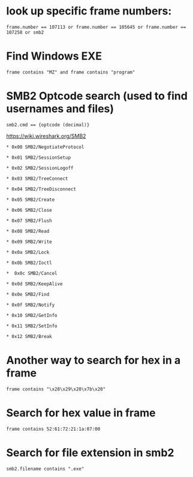 # look up specific frame numbers:

```
frame.number == 107113 or frame.number == 105645 or frame.number == 107258 or smb2
```

# Find Windows EXE
```
frame contains "MZ" and frame contains "program"
```

# SMB2 Optcode search (used to find usernames and files)
```
smb2.cmd == {optcode (decimal)}

```
https://wiki.wireshark.org/SMB2

```
* 0x00 SMB2/NegotiateProtocol

* 0x01 SMB2/SessionSetup

* 0x02 SMB2/SessionLogoff

* 0x03 SMB2/TreeConnect

* 0x04 SMB2/TreeDisconnect

* 0x05 SMB2/Create

* 0x06 SMB2/Close

* 0x07 SMB2/Flush

* 0x08 SMB2/Read

* 0x09 SMB2/Write

* 0x0a SMB2/Lock

* 0x0b SMB2/Ioctl

*  0x0c SMB2/Cancel

* 0x0d SMB2/KeepAlive

* 0x0e SMB2/Find

* 0x0f SMB2/Notify

* 0x10 SMB2/GetInfo

* 0x11 SMB2/SetInfo

* 0x12 SMB2/Break
```

# Another way to search for hex in a frame
```
frame contains "\x28\x29\x20\x7b\x20"
```

# Search for hex value in frame
```
frame contains 52:61:72:21:1a:07:00
```

# Search for file extension in smb2 
```
smb2.filename contains ".exe"


```

